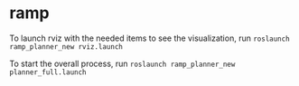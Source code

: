 # ramp
To launch rviz with the needed items to see the visualization, run `roslaunch ramp_planner_new rviz.launch`

To start the overall process, run `roslaunch ramp_planner_new planner_full.launch`